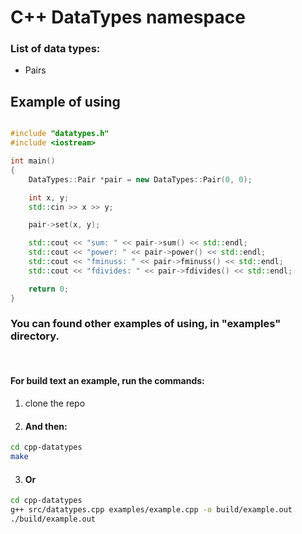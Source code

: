 # C++ DataTypes namespace

### List of data types:
* Pairs

## Example of using
```cpp

#include "datatypes.h"
#include <iostream>

int main()
{
    DataTypes::Pair *pair = new DataTypes::Pair(0, 0);

    int x, y;
    std::cin >> x >> y;

    pair->set(x, y);

    std::cout << "sum: " << pair->sum() << std::endl;
    std::cout << "power: " << pair->power() << std::endl;
    std::cout << "fminuss: " << pair->fminuss() << std::endl;
    std::cout << "fdivides: " << pair->fdivides() << std::endl;

    return 0;
}

```

### You can found other examples of using, in "examples" directory.

<br>

#### For build text an example, run the commands:
1. clone the repo

2. #### And then:

```bash
cd cpp-datatypes
make
```
3. #### Or
```bash
cd cpp-datatypes
g++ src/datatypes.cpp examples/example.cpp -o build/example.out
./build/example.out
```